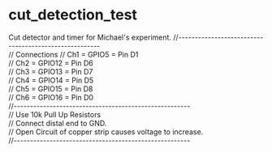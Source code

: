 # cut_detection_test
Cut detector and timer for Michael's experiment. 
//------------------------------------------------------  
// Connections
// Ch1 = GPIO5  = Pin D1   
// Ch2 = GPIO12 = Pin D6  
// Ch3 = GPIO13 = Pin D7  
// Ch4 = GPIO14 = Pin D5  
// Ch5 = GPIO15 = Pin D8  
// Ch6 = GPIO16 = Pin D0  
//------------------------------------------------------   
// Use 10k Pull Up Resistors   
// Connect distal end to GND.   
// Open Circuit of copper strip causes voltage to increase.   
//------------------------------------------------------  
